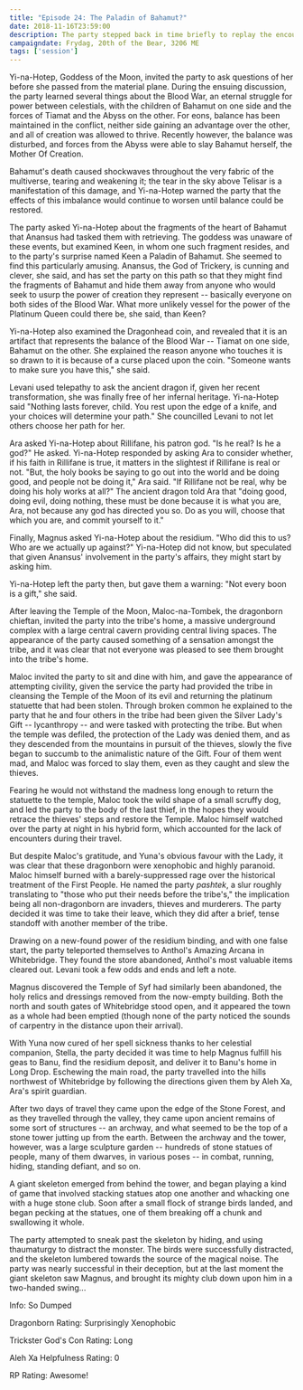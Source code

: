 ```yaml
---
title: "Episode 24: The Paladin of Bahamut?"
date: 2018-11-16T23:59:00
description: The party stepped back in time briefly to replay the encounter with Yi-na-Hotep, since several players were absent in the previous session...
campaigndate: Frydag, 20th of the Bear, 3206 ME
tags: ['session']
---
```



Yi-na-Hotep, Goddess of the Moon, invited the party to ask questions of her before she passed
from the material plane. During the ensuing discussion, the party learned several things about the
Blood War, an eternal struggle for power between celestials, with the children of Bahamut on one
side and the forces of Tiamat and the Abyss on the other. For eons, balance has been maintained in
the conflict, neither side gaining an advantage over the other, and all of creation was allowed to
thrive. Recently however, the balance was disturbed, and forces from the Abyss were able to slay
Bahamut herself, the Mother Of Creation.

Bahamut's death caused shockwaves throughout the very fabric of the multiverse, tearing and
weakening it; the tear in the sky above Telisar is a manifestation of this damage, and Yi-na-Hotep
warned the party that the effects of this imbalance would continue to worsen until balance could be
restored.

The party asked Yi-na-Hotep about the fragments of the heart of Bahamut that Anansus had tasked them
with retrieving. The goddess was unaware of these events, but examined Keen, in whom one such
fragment resides, and to the party's surprise named Keen a Paladin of Bahamut. She seemed to find
this particularly amusing. Anansus, the God of Trickery, is cunning and clever, she said, and has
set the party on this path so that they might find the fragments of Bahamut and hide them away from
anyone who would seek to usurp the power of creation they represent -- basically everyone on both
sides of the Blood War. What more unlikely vessel for the power of the Platinum Queen could there
be, she said, than Keen?

Yi-na-Hotep also examined the Dragonhead coin, and revealed that it is an artifact that represents
the balance of the Blood War -- Tiamat on one side, Bahamut on the other. She explained the reason
anyone who touches it is so drawn to it is because of a curse placed upon the coin. "Someone wants
to make sure you have this," she said.

Levani used telepathy to ask the ancient dragon if, given her recent transformation, she was finally
free of her infernal heritage. Yi-na-Hotep said "Nothing lasts forever, child. You rest upon the
edge of a knife, and your choices will determine your path." She councilled Levani to not let others
choose her path for her.

Ara asked Yi-na-Hotep about Rillifane, his patron god. "Is he real? Is he a god?" He asked.
Yi-na-Hotep responded by asking Ara to consider whether, if his faith in Rillifane is true, it
matters in the slightest if Rillifane is real or not. "But, the holy books be saying to go out into
the world and be doing good, and people not be doing it," Ara said. "If Rillifane not be real, why
be doing his holy works at all?" The ancient dragon told Ara that "doing good, doing evil, doing
nothing, these must be done because it is what you are, Ara, not because any god has directed you
so. Do as you will, choose that which you are, and commit yourself to it."

Finally, Magnus asked Yi-na-Hotep about the residium. "Who did this to us? Who are we actually up
against?" Yi-na-Hotep did not know, but speculated that given Anansus' involvement in the party's
affairs, they might start by asking him.

Yi-na-Hotep left the party then, but gave them a warning: "Not every boon is a gift," she said.

After leaving the Temple of the Moon, Maloc-na-Tombek, the dragonborn chieftan, invited the party
into the tribe's home, a massive underground complex with a large central cavern providing central
living spaces. The appearance of the party caused something of a sensation amongst the tribe, and it
was clear that not everyone was pleased to see them brought into the tribe's home. 

Maloc invited the party to sit and dine with him, and gave the appearance of attempting civility,
given the service the party had provided the tribe in cleansing the Temple of the Moon of its evil
and returning the platinum statuette that had been stolen. Through broken common he explained to the
party that he and four others in the tribe had been given the Silver Lady's Gift -- lycanthropy --
and were tasked with protecting the tribe. But when the temple was defiled, the protection of the
Lady was denied them, and as they descended from the mountains in pursuit of the thieves, slowly the
five began to succumb to the animalistic nature of the Gift. Four of them went mad, and Maloc was
forced to slay them, even as they caught and slew the thieves.

Fearing he would not withstand the madness long enough to return the statuette to the temple, Maloc
took the wild shape of a small scruffy dog, and led the party to the body of the last thief, in the
hopes they would retrace the thieves' steps and restore the Temple. Maloc himself watched over the
party at night in his hybrid form, which accounted for the lack of encounters during their travel.

But despite Maloc's gratitude, and Yuna's obvious favour with the Lady, it was clear that these
dragonborn were xenophobic and highly paranoid. Maloc himself burned with a barely-suppressed rage
over the historical treatment of the First People. He named the party *pashtek*, a slur roughly
translating to "those who put their needs before the tribe's," the implication being all
non-dragonborn are invaders, thieves and murderers. The party decided it was time to take their
leave, which they did after a brief, tense standoff with another member of the tribe.

Drawing on a new-found power of the residium binding, and with one false start, the party teleported
themselves to Anthol's Amazing Arcana in Whitebridge. They found the store abandoned, Anthol's most
valuable items cleared out. Levani took a few odds and ends and left a note.

Magnus discovered the Temple of Syf had similarly been abandoned, the holy relics and dressings
removed from the now-empty building. Both the north and south gates of Whitebridge stood open, and
it appeared the town as a whole had been emptied (though none of the party noticed the sounds of
carpentry in the distance upon their arrival).

With Yuna now cured of her spell sickness thanks to her celestial companion, Stella, the party
decided it was time to help Magnus fulfill his geas to Banu, find the residium deposit, and deliver
it to Banu's home in Long Drop.  Eschewing the main road, the party travelled into the hills
northwest of Whitebridge by following the directions given them by Aleh Xa, Ara's spirit guardian. 

After two days of travel they came upon the edge of the Stone Forest, and as they travelled through
the valley, they came upon ancient remains of some sort of structures -- an archway, and what
seemed to be the top of a stone tower jutting up from the earth. Between the archway and the tower,
however, was a large sculpture garden -- hundreds of stone statues of people, many of them dwarves,
in various poses -- in combat, running, hiding, standing defiant, and so on.

A giant skeleton emerged from behind the tower, and began playing a kind of game that involved
stacking statues atop one another and whacking one with a huge stone club. Soon after a small flock
of strange birds landed, and began pecking at the statues, one of them breaking off a chunk and
swallowing it whole.

The party attempted to sneak past the skeleton by hiding, and using thaumaturgy to distract the
monster. The birds were successfully distracted, and the skeleton lumbered towards the source of the
magical noise. The party was nearly successful in their deception, but at the last moment the giant
skeleton saw Magnus, and brought its mighty club down upon him in a two-handed swing...


Info: So Dumped

Dragonborn Rating: Surprisingly Xenophobic

Trickster God's Con Rating: Long

Aleh Xa Helpfulness Rating: 0

RP Rating: Awesome!
